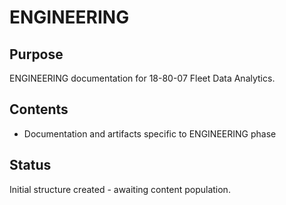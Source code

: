 # ENGINEERING

## Purpose
ENGINEERING documentation for 18-80-07 Fleet Data Analytics.

## Contents
- Documentation and artifacts specific to ENGINEERING phase

## Status
Initial structure created - awaiting content population.
